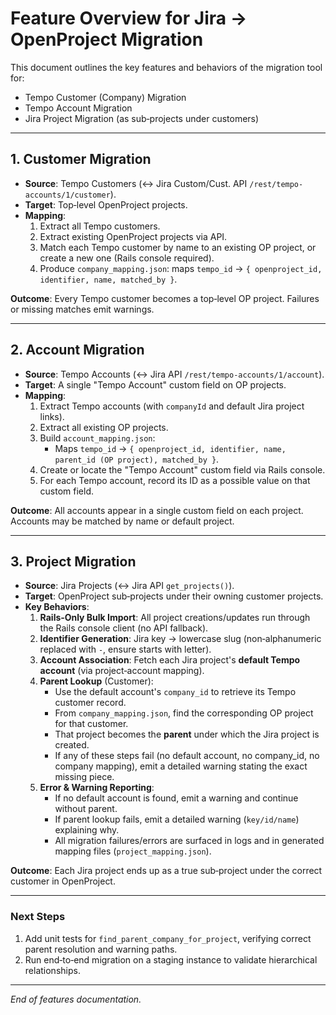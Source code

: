 # Feature Overview for Jira → OpenProject Migration

This document outlines the key features and behaviors of the migration tool for:

- Tempo Customer (Company) Migration
- Tempo Account Migration
- Jira Project Migration (as sub‑projects under customers)

---

## 1. Customer Migration

- **Source**: Tempo Customers (↔ Jira Custom/Cust. API `/rest/tempo-accounts/1/customer`).
- **Target**: Top‑level OpenProject projects.
- **Mapping**:
  1. Extract all Tempo customers.
  2. Extract existing OpenProject projects via API.
  3. Match each Tempo customer by name to an existing OP project, or create a new one (Rails console required).
  4. Produce `company_mapping.json`: maps `tempo_id` → `{ openproject_id, identifier, name, matched_by }`.

**Outcome**: Every Tempo customer becomes a top‑level OP project. Failures or missing matches emit warnings.

---

## 2. Account Migration

- **Source**: Tempo Accounts (↔ Jira API `/rest/tempo-accounts/1/account`).
- **Target**: A single "Tempo Account" custom field on OP projects.
- **Mapping**:
  1. Extract Tempo accounts (with `companyId` and default Jira project links).
  2. Extract all existing OP projects.
  3. Build `account_mapping.json`:
     - Maps `tempo_id` → `{ openproject_id, identifier, name, parent_id (OP project), matched_by }`.
  4. Create or locate the "Tempo Account" custom field via Rails console.
  5. For each Tempo account, record its ID as a possible value on that custom field.

**Outcome**: All accounts appear in a single custom field on each project. Accounts may be matched by name or default project.

---

## 3. Project Migration

- **Source**: Jira Projects (↔ Jira API `get_projects()`).
- **Target**: OpenProject sub‑projects under their owning customer projects.
- **Key Behaviors**:
  1. **Rails‑Only Bulk Import**: All project creations/updates run through the Rails console client (no API fallback).
  2. **Identifier Generation**: Jira key → lowercase slug (non‑alphanumeric replaced with `-`, ensure starts with letter).
  3. **Account Association**: Fetch each Jira project's **default Tempo account** (via project‑account mapping).
  4. **Parent Lookup** (Customer):
     - Use the default account's `company_id` to retrieve its Tempo customer record.
     - From `company_mapping.json`, find the corresponding OP project for that customer.
     - That project becomes the **parent** under which the Jira project is created.
     - If any of these steps fail (no default account, no company_id, no company mapping), emit a detailed warning stating the exact missing piece.
  5. **Error & Warning Reporting**:
     - If no default account is found, emit a warning and continue without parent.
     - If parent lookup fails, emit a detailed warning (`key/id/name`) explaining why.
     - All migration failures/errors are surfaced in logs and in generated mapping files (`project_mapping.json`).

**Outcome**: Each Jira project ends up as a true sub‑project under the correct customer in OpenProject.

---

### Next Steps

1. Add unit tests for `find_parent_company_for_project`, verifying correct parent resolution and warning paths.
2. Run end‑to‑end migration on a staging instance to validate hierarchical relationships.

---

*End of features documentation.*
